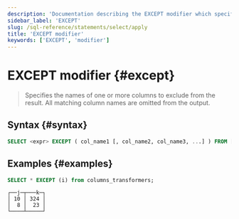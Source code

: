 ```yaml
---
description: 'Documentation describing the EXCEPT modifier which specifies the names of one or more columns to exclude from the result. All matching column names are omitted from the output.'
sidebar_label: 'EXCEPT'
slug: /sql-reference/statements/select/apply
title: 'EXCEPT modifier'
keywords: ['EXCEPT', 'modifier']
---
```


# EXCEPT modifier {#except}

> Specifies the names of one or more columns to exclude from the result. All matching column names are omitted from the output.

## Syntax {#syntax}

```sql
SELECT <expr> EXCEPT ( col_name1 [, col_name2, col_name3, ...] ) FROM [db.]table_name
```

## Examples {#examples}

```sql title="Query"
SELECT * EXCEPT (i) from columns_transformers;
```

```response title="Response"
┌──j─┬───k─┐
│ 10 │ 324 │
│  8 │  23 │
└────┴─────┘
```
